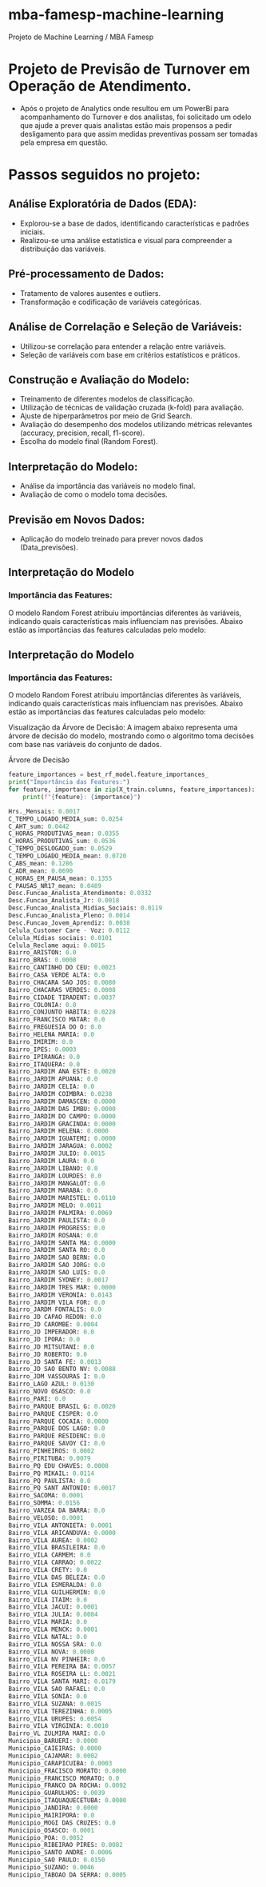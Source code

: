 # mba-famesp-machine-learning
Projeto de Machine Learning / MBA Famesp

# Projeto de Previsão de Turnover em Operação de Atendimento.
- Após o projeto de Analytics onde resultou em um PowerBi para acompanhamento do Turnover e dos analistas, foi solicitado um odelo que ajude a prever quais analistas estão mais propensos a pedir desligamento para que assim medidas preventivas possam ser tomadas pela empresa em questão.

# Passos seguidos no projeto:

## Análise Exploratória de Dados (EDA):

- Explorou-se a base de dados, identificando características e padrões iniciais.
- Realizou-se uma análise estatística e visual para compreender a distribuição das variáveis.

## Pré-processamento de Dados:

- Tratamento de valores ausentes e outliers.
- Transformação e codificação de variáveis categóricas.

## Análise de Correlação e Seleção de Variáveis:

- Utilizou-se correlação para entender a relação entre variáveis.
- Seleção de variáveis com base em critérios estatísticos e práticos.

## Construção e Avaliação do Modelo:

- Treinamento de diferentes modelos de classificação.
- Utilização de técnicas de validação cruzada (k-fold) para avaliação.
- Ajuste de hiperparâmetros por meio de Grid Search.
- Avaliação do desempenho dos modelos utilizando métricas relevantes (accuracy, precision, recall, f1-score).
- Escolha do modelo final (Random Forest).

## Interpretação do Modelo:

- Análise da importância das variáveis no modelo final.
- Avaliação de como o modelo toma decisões.

## Previsão em Novos Dados:

- Aplicação do modelo treinado para prever novos dados (Data_previsões).

## Interpretação do Modelo

### Importância das Features:

O modelo Random Forest atribuiu importâncias diferentes às variáveis, indicando quais características mais influenciam nas previsões. Abaixo estão as importâncias das features calculadas pelo modelo:

## Interpretação do Modelo

### Importância das Features:

O modelo Random Forest atribuiu importâncias diferentes às variáveis, indicando quais características mais influenciam nas previsões. Abaixo estão as importâncias das features calculadas pelo modelo:

Visualização da Árvore de Decisão:
A imagem abaixo representa uma árvore de decisão do modelo, mostrando como o algoritmo toma decisões com base nas variáveis do conjunto de dados.

Árvore de Decisão


```python
feature_importances = best_rf_model.feature_importances_
print("Importância das Features:")
for feature, importance in zip(X_train.columns, feature_importances):
    print(f"{feature}: {importance}")

Hrs._Mensais: 0.0017
C_TEMPO_LOGADO_MEDIA_sum: 0.0254
C_AHT_sum: 0.0442
C_HORAS_PRODUTIVAS_mean: 0.0355
C_HORAS_PRODUTIVAS_sum: 0.0536
C_TEMPO_DESLOGADO_sum: 0.0529
C_TEMPO_LOGADO_MEDIA_mean: 0.0720
C_ABS_mean: 0.1286
C_ADR_mean: 0.0690
C_HORAS_EM_PAUSA_mean: 0.1355
C_PAUSAS_NR17_mean: 0.0489
Desc.Funcao_Analista_Atendimento: 0.0332
Desc.Funcao_Analista_Jr: 0.0018
Desc.Funcao_Analista_Midias_Sociais: 0.0119
Desc.Funcao_Analista_Pleno: 0.0014
Desc.Funcao_Jovem_Aprendiz: 0.0038
Celula_Customer Care - Voz: 0.0112
Celula_Mídias sociais: 0.0101
Celula_Reclame aqui: 0.0015
Bairro_ARISTON: 0.0
Bairro_BRAS: 0.0008
Bairro_CANTINHO DO CEU: 0.0023
Bairro_CASA VERDE ALTA: 0.0
Bairro_CHACARA SAO JOS: 0.0080
Bairro_CHACARAS VERDES: 0.0008
Bairro_CIDADE TIRADENT: 0.0037
Bairro_COLONIA: 0.0
Bairro_CONJUNTO HABITA: 0.0228
Bairro_FRANCISCO MATAR: 0.0
Bairro_FREGUESIA DO O: 0.0
Bairro_HELENA MARIA: 0.0
Bairro_IMIRIM: 0.0
Bairro_IPES: 0.0003
Bairro_IPIRANGA: 0.0
Bairro_ITAQUERA: 0.0
Bairro_JARDIM ANA ESTE: 0.0020
Bairro_JARDIM APUANA: 0.0
Bairro_JARDIM CELIA: 0.0
Bairro_JARDIM COIMBRA: 0.0238
Bairro_JARDIM DAMASCEN: 0.0000
Bairro_JARDIM DAS IMBU: 0.0000
Bairro_JARDIM DO CAMPO: 0.0000
Bairro_JARDIM GRACINDA: 0.0000
Bairro_JARDIM HELENA: 0.0000
Bairro_JARDIM IGUATEMI: 0.0000
Bairro_JARDIM JARAGUA: 0.0002
Bairro_JARDIM JULIO: 0.0015
Bairro_JARDIM LAURA: 0.0
Bairro_JARDIM LIBANO: 0.0
Bairro_JARDIM LOURDES: 0.0
Bairro_JARDIM MANGALOT: 0.0
Bairro_JARDIM MARABA: 0.0
Bairro_JARDIM MARISTEL: 0.0110
Bairro_JARDIM MELO: 0.0011
Bairro_JARDIM PALMIRA: 0.0069
Bairro_JARDIM PAULISTA: 0.0
Bairro_JARDIM PROGRESS: 0.0
Bairro_JARDIM ROSANA: 0.0
Bairro_JARDIM SANTA MA: 0.0000
Bairro_JARDIM SANTA RO: 0.0
Bairro_JARDIM SAO BERN: 0.0
Bairro_JARDIM SAO JORG: 0.0
Bairro_JARDIM SAO LUIS: 0.0
Bairro_JARDIM SYDNEY: 0.0017
Bairro_JARDIM TRES MAR: 0.0000
Bairro_JARDIM VERONIA: 0.0143
Bairro_JARDIM VILA FOR: 0.0
Bairro_JARDM FONTALIS: 0.0
Bairro_JD CAPAO REDON: 0.0
Bairro_JD CAROMBE: 0.0004
Bairro_JD IMPERADOR: 0.0
Bairro_JD IPORA: 0.0
Bairro_JD MITSUTANI: 0.0
Bairro_JD ROBERTO: 0.0
Bairro_JD SANTA FE: 0.0013
Bairro_JD SAO BENTO NV: 0.0088
Bairro_JDM VASSOURAS I: 0.0
Bairro_LAGO AZUL: 0.0130
Bairro_NOVO OSASCO: 0.0
Bairro_PARI: 0.0
Bairro_PARQUE BRASIL G: 0.0020
Bairro_PARQUE CISPER: 0.0
Bairro_PARQUE COCAIA: 0.0000
Bairro_PARQUE DOS LAGO: 0.0
Bairro_PARQUE RESIDENC: 0.0
Bairro_PARQUE SAVOY CI: 0.0
Bairro_PINHEIROS: 0.0002
Bairro_PIRITUBA: 0.0079
Bairro_PQ EDU CHAVES: 0.0008
Bairro_PQ MIKAIL: 0.0114
Bairro_PQ PAULISTA: 0.0
Bairro_PQ SANT ANTONIO: 0.0017
Bairro_SACOMA: 0.0001
Bairro_SOMMA: 0.0156
Bairro_VARZEA DA BARRA: 0.0
Bairro_VELOSO: 0.0001
Bairro_VILA ANTONIETA: 0.0001
Bairro_VILA ARICANDUVA: 0.0000
Bairro_VILA AUREA: 0.0002
Bairro_VILA BRASILEIRA: 0.0
Bairro_VILA CARMEM: 0.0
Bairro_VILA CARRAO: 0.0022
Bairro_VILA CRETY: 0.0
Bairro_VILA DAS BELEZA: 0.0
Bairro_VILA ESMERALDA: 0.0
Bairro_VILA GUILHERMIN: 0.0
Bairro_VILA ITAIM: 0.0
Bairro_VILA JACUI: 0.0001
Bairro_VILA JULIA: 0.0084
Bairro_VILA MARIA: 0.0
Bairro_VILA MENCK: 0.0001
Bairro_VILA NATAL: 0.0
Bairro_VILA NOSSA SRA: 0.0
Bairro_VILA NOVA: 0.0000
Bairro_VILA NV PINHEIR: 0.0
Bairro_VILA PEREIRA BA: 0.0057
Bairro_VILA ROSEIRA LL: 0.0021
Bairro_VILA SANTA MARI: 0.0179
Bairro_VILA SAO RAFAEL: 0.0
Bairro_VILA SONIA: 0.0
Bairro_VILA SUZANA: 0.0015
Bairro_VILA TEREZINHA: 0.0005
Bairro_VILA URUPES: 0.0054
Bairro_VILA VIRGINIA: 0.0010
Bairro_VL ZULMIRA MARI: 0.0
Municipio_BARUERI: 0.0000
Municipio_CAIEIRAS: 0.0000
Municipio_CAJAMAR: 0.0002
Municipio_CARAPICUIBA: 0.0003
Municipio_FRACISCO MORATO: 0.0000
Municipio_FRANCISCO MORATO: 0.0
Municipio_FRANCO DA ROCHA: 0.0092
Municipio_GUARULHOS: 0.0039
Municipio_ITAQUAQUECETUBA: 0.0000
Municipio_JANDIRA: 0.0000
Municipio_MAIRIPORA: 0.0
Municipio_MOGI DAS CRUZES: 0.0
Municipio_OSASCO: 0.0001
Municipio_POA: 0.0052
Municipio_RIBEIRAO PIRES: 0.0082
Municipio_SANTO ANDRE: 0.0006
Municipio_SAO PAULO: 0.0150
Municipio_SUZANO: 0.0046
Municipio_TABOAO DA SERRA: 0.0005
